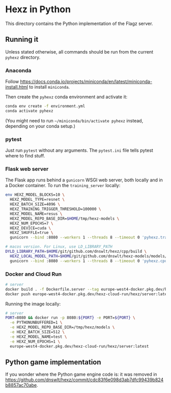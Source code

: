 # Hexz in Python

This directory contains the Python implementation of the Flagz server.

## Running it

Unless stated otherwise, all commands should be run from the current `pyhexz` directory.

### Anaconda

Follow <https://docs.conda.io/projects/miniconda/en/latest/miniconda-install.html> to install `miniconda`.

Then create the `pyhexz` conda environment and activate it:

```bash
conda env create -f environment.yml
conda activate pyhexz
```

(You might need to run `~/miniconda/bin/activate pyhexz` instead,
depending on your conda setup.)

### pytest

Just run `pytest` without any arguments. The `pytest.ini` file tells pytest where to find stuff.

### Flask web server

The Flask app runs behind a `gunicorn` WSGI web server, both locally and in a Docker container.
To run the `training_server` locally:

```bash
env HEXZ_MODEL_BLOCKS=10 \
  HEXZ_MODEL_TYPE=resnet \
  HEXZ_BATCH_SIZE=4096 \
  HEXZ_TRAINING_TRIGGER_THRESHOLD=100000 \
  HEXZ_MODEL_NAME=resus \
  HEXZ_MODEL_REPO_BASE_DIR=$HOME/tmp/hexz-models \
  HEXZ_NUM_EPOCHS=7 \
  HEXZ_DEVICE=cuda \
  HEXZ_SHUFFLE=true \
  gunicorn --bind :8080 --workers 1 --threads 8 --timeout 0 'pyhexz.training_server:create_app()'
```

```bash
# macos version. For Linux, use LD_LIBRARY_PATH
DYLD_LIBRARY_PATH=$HOME/git/github.com/dnswlt/hexz/cpp/build \
  HEXZ_LOCAL_MODEL_PATH=$HOME/git/github.com/dnswlt/hexz-models/models/flagz/seth/checkpoints/60/scriptmodule.pt \
  gunicorn --bind :8080 --workers 1 --threads 8 --timeout 0 'pyhexz.cpu_server:create_app()'
```

### Docker and Cloud Run

```bash
# server
docker build . -f Dockerfile.server --tag europe-west4-docker.pkg.dev/hexz-cloud-run/hexz/server:latest
docker push europe-west4-docker.pkg.dev/hexz-cloud-run/hexz/server:latest
```

Running the image locally:

```bash
# server
PORT=8080 && docker run -p 8080:${PORT} -e PORT=${PORT} \
  -e PYTHONUNBUFFERED=1 \
  -e HEXZ_MODEL_REPO_BASE_DIR=/tmp/hexz/models \
  -e HEXZ_BATCH_SIZE=512 \
  -e HEXZ_MODEL_NAME=test \
  -e HEXZ_NUM_EPOCHS=1 \
  europe-west4-docker.pkg.dev/hexz-cloud-run/hexz/server:latest
```

## Python game implementation

If you wonder where the Python game engine code is:
it was removed in <https://github.com/dnswlt/hexz/commit/cdc83f6e098d3ab7dfc99439b824b8857ac70abe>.
